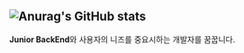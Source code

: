 ![Anurag's GitHub stats](https://github-readme-stats.vercel.app/api?username=Huuuunee&theme=gruvbox&show_icons=true)
---
**Junior BackEnd**와 사용자의 니즈를 중요시하는 개발자를 꿈꿉니다.
